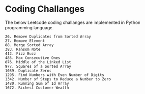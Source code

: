 # Coding Challanges

The below Leetcode coding challanges are implemented in Python programming language.

```
26. Remove Duplicates from Sorted Array
27. Remove Element
88. Merge Sorted Array
383. Ransom Note
412. Fizz Buzz
485. Max Consecutive Ones
876. Middle of the Linked List
977. Squares of a Sorted Array
1089. Duplicate Zeros
1295. Find Numbers with Even Number of Digits
1342. Number of Steps to Reduce a Number to Zero
1480. Running Sum of 1d Array
1672. Richest Customer Wealth
```